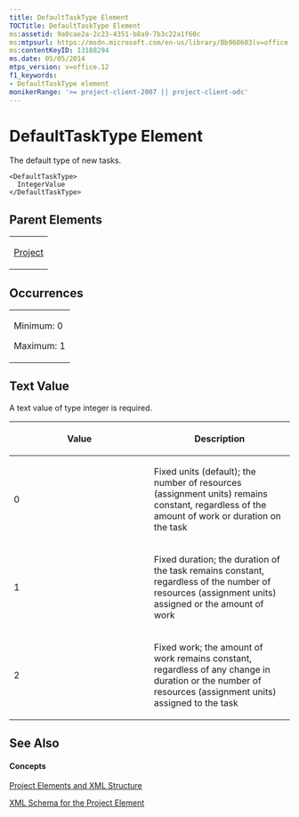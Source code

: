 ```yaml
---
title: DefaultTaskType Element
TOCTitle: DefaultTaskType Element
ms:assetid: 9a0cae2a-2c23-4351-b8a9-7b3c22a1f60c
ms:mtpsurl: https://msdn.microsoft.com/en-us/library/Bb968603(v=office.12)
ms:contentKeyID: 13188294
ms.date: 05/05/2014
mtps_version: v=office.12
f1_keywords:
- DefaultTaskType element
monikerRange: '>= project-client-2007 || project-client-odc'
---
```


# DefaultTaskType Element




The default type of new tasks.

    <DefaultTaskType>
      IntegerValue
    </DefaultTaskType>

## Parent Elements

<table>
<colgroup>
<col style="width: 100%" />
</colgroup>
<tbody>
<tr class="odd">
<td><p><a href="bb968701(v=office.12).md">Project</a></p></td>
</tr>
</tbody>
</table>

## Occurrences

<table>
<colgroup>
<col style="width: 100%" />
</colgroup>
<tbody>
<tr class="odd">
<td><p>Minimum: 0</p>
<p>Maximum: 1</p></td>
</tr>
</tbody>
</table>

## Text Value

A text value of type integer is required.

<table>
<colgroup>
<col style="width: 50%" />
<col style="width: 50%" />
</colgroup>
<thead>
<tr class="header">
<th><p>Value</p></th>
<th><p>Description</p></th>
</tr>
</thead>
<tbody>
<tr class="odd">
<td><p>0</p></td>
<td><p>Fixed units (default); the number of resources (assignment units) remains constant, regardless of the amount of work or duration on the task</p></td>
</tr>
<tr class="even">
<td><p>1</p></td>
<td><p>Fixed duration; the duration of the task remains constant, regardless of the number of resources (assignment units) assigned or the amount of work</p></td>
</tr>
<tr class="odd">
<td><p>2</p></td>
<td><p>Fixed work; the amount of work remains constant, regardless of any change in duration or the number of resources (assignment units) assigned to the task</p></td>
</tr>
</tbody>
</table>

## See Also

#### Concepts

[Project Elements and XML Structure](bb968439\(v=office.12\).md)

[XML Schema for the Project Element](bb968695\(v=office.12\).md)

